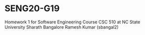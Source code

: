 # SENG20-G19
Homework 1 for Software Engineering Course CSC 510 at NC State University
Sharath Bangalore Ramesh Kumar (sbangal2)

